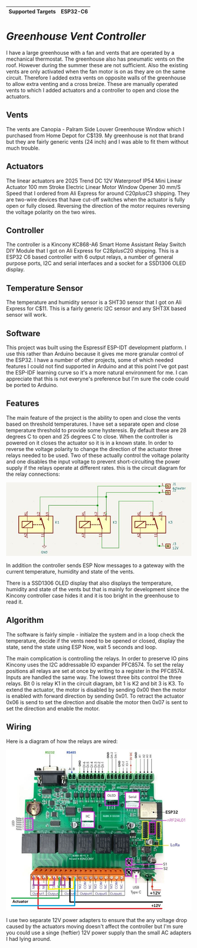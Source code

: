 | Supported Targets | ESP32-C6 |
| ----------------- | -------- | 

# _Greenhouse Vent Controller_


I have a large greenhouse with a fan and vents that are operated by a mechanical thermostat. The greenhouse also has pneumatic vents on the roof. However during the summer these are not sufficient. Also the existing vents are only activated when the fan motor is on as they are on the same circuit. Therefore I added extra vents on opposite walls of the greenhouse to allow extra venting and a cross breize. These are manually operated vents to which I added actuators and a controller to open and close the actuators.



## Vents

The vents are Canopia - Palram Side Louver Greenhouse Window which I purchased from Home Depot for C$139. My greenhouse is not that brand but they are fairly generic vents (24 inch) and I was able to fit them without much trouble.

## Actuators

The linear actuators are 2025 Trend DC 12V Waterproof IP54 Mini Linear Actuator 100 mm Stroke Electric Linear Motor Window Opener 30 mm/S Speed that I ordered from Ali Express for around C$20 plus C$3 shipping. They are two-wire devices that have cut-off switches when the actuator is fully open or fully closed. Reversing the direction of the motor requires reversing the voltage polarity on the two wires.

## Controller

The controller is a Kincony KC868-A6 Smart Home Assistant Relay Switch DIY Module that I got on Ali Express for C$28 plus C$20 shipping. This is a ESP32 C6 based controller with 6 output relays, a number of general purpose ports, I2C and serial interfaces and a socket for a SSD1306 OLED display.

## Temperature Sensor

The temperature and humidity sensor is a SHT30 sensor that I got on Ali Express for C$11. This is a fairly generic I2C sensor and any SHT3X based sensor will work.

## Software

This project was built using the Espressif ESP-IDT development platform. I use this rather than Arduino because it gives me more granular control of the ESP32. I have a number of other projects, some of which needed features I could not find supported in Arduino and at this point I've got past the ESP-IDF learning curve so it's a more natural environment for me. I can appreciate that this is not everyne's preference but I'm sure the code could be ported to Arduino.

## Features

The main feature of the project is the ability to open and close the vents based on threshold temperatures. I have set a separate open and close temperature threshold to provide some hysteresis. By default these are 28 degrees C to open and 25 degrees C to close. When the controller is powered on it closes the actuator so it is in a known state. In order to reverse the voltage polarity to change the direction of the actuator three relays needed to be used. Two of these actually control the voltage polarity and one disables the input voltage to prevent short-circuiting the power supply if the relays operate at different rates. this is the circuit diagram for the relay connections:

![alt text](https://github.com/m-nahirny/GreenhouseVentController/blob/main/images/RelayCircuit.JPG?raw=true)

In addition the controller sends ESP Now messages to a gateway with the current temperature, humidity and state of the vents.

There is a SSD1306 OLED display that also displays the temperature, humidity and state of the vents but that is mainly for development since the Kincony controller case hides it and it is too bright in the greenhouse to read it.

## Algorithm

The software is fairly simple - initialze the system and in a loop check the temperature, decide if the vents need to be opened or closed, display the state, send the state using ESP Now, wait 5 seconds and loop.

The main complication is controlling the relays. In order to preserve IO pins Kincony uses the I2C addressable IO expander PFC8574. To set the relay positions all relays are set at once by writing to a register in the PFC8574. Inputs are handled the same way. The lowest three bits control the three relays. Bit 0 is relay K1 in the circuit diagram, bit 1 is K2 and bit 3 is K3. To extend the actuator, the motor is disabled by sending 0x00 then the motor is enabled with forward direction by sending 0x01. To retract the actuator 0x06 is send to set the direction and disable the motor then 0x07 is sent to set the direction and enable the motor. 

## Wiring

Here is a diagram of how the relays are wired:

![alt text](https://github.com/m-nahirny/GreenhouseVentController/blob/main/images/KinconyKC868-A6.JPG?raw=true)

I use two separate 12V power adapters to ensure that the any voltage drop caused by the actuators moving doesn't affect the controller but I'm sure you could use a singe (heftier) 12V power supply than the small AC adapters I had lying around.
